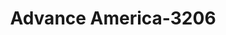 ---
f_zip-code: 42071
f_state-code: KY
title: Advance America-3206
f_phone: 270-753-1455
f_city-only: Murray
f_address: 606 North 12Th Street Murray
f_location-unique-id: '3206'
slug: advance-america-3206
updated-on: '2024-05-30T13:46:58.046Z'
created-on: '2024-05-30T13:36:59.803Z'
published-on: '2024-05-30T13:54:32.469Z'
f_city-state: cms/city/murray-ky.md
f_company: cms/company/advance-america.md
f_state: cms/state/kentucky.md
layout: '[payday-loan].html'
tags: payday-loan
---